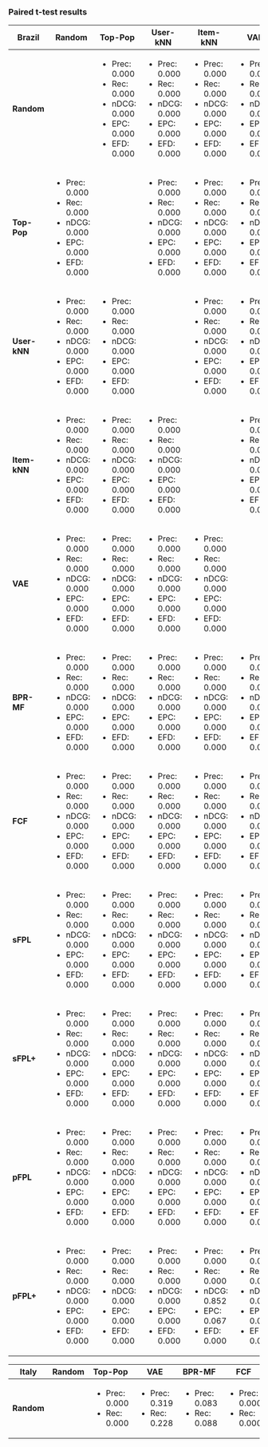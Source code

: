 ### Paired t-test results

| Brazil | Random | Top-Pop | User-kNN | Item-kNN | VAE | BPR-MF | FCF | sFPL | sFPL+ | pFPL | pFPL+ |
| --- | --- | --- | --- | --- | --- | --- | --- | --- | --- | --- | --- |
| **Random** | | <ul><li>Prec: 0.000</li><li>Rec: 0.000</li><li>nDCG: 0.000</li><li>EPC: 0.000</li><li>EFD: 0.000</li></ul> | <ul><li>Prec: 0.000</li><li>Rec: 0.000</li><li>nDCG: 0.000</li><li>EPC: 0.000</li><li>EFD: 0.000</li></ul> | <ul><li>Prec: 0.000</li><li>Rec: 0.000</li><li>nDCG: 0.000</li><li>EPC: 0.000</li><li>EFD: 0.000</li></ul> | <ul><li>Prec: 0.000</li><li>Rec: 0.000</li><li>nDCG: 0.000</li><li>EPC: 0.000</li><li>EFD: 0.000</li></ul> | <ul><li>Prec: 0.000</li><li>Rec: 0.000</li><li>nDCG: 0.000</li><li>EPC: 0.000</li><li>EFD: 0.000</li></ul> | <ul><li>Prec: 0.000</li><li>Rec: 0.000</li><li>nDCG: 0.000</li><li>EPC: 0.000</li><li>EFD: 0.000</li></ul> | <ul><li>Prec: 0.000</li><li>Rec: 0.000</li><li>nDCG: 0.000</li><li>EPC: 0.000</li><li>EFD: 0.000</li></ul> | <ul><li>Prec: 0.000</li><li>Rec: 0.000</li><li>nDCG: 0.000</li><li>EPC: 0.000</li><li>EFD: 0.000</li></ul> | <ul><li>Prec: 0.000</li><li>Rec: 0.000</li><li>nDCG: 0.000</li><li>EPC: 0.000</li><li>EFD: 0.000</li></ul> | <ul><li>Prec: 0.000</li><li>Rec: 0.000</li><li>nDCG: 0.000</li><li>EPC: 0.000</li><li>EFD: 0.000</li></ul> |
| **Top-Pop** | <ul><li>Prec: 0.000</li><li>Rec: 0.000</li><li>nDCG: 0.000</li><li>EPC: 0.000</li><li>EFD: 0.000</li></ul> | | <ul><li>Prec: 0.000</li><li>Rec: 0.000</li><li>nDCG: 0.000</li><li>EPC: 0.000</li><li>EFD: 0.000</li></ul> | <ul><li>Prec: 0.000</li><li>Rec: 0.000</li><li>nDCG: 0.000</li><li>EPC: 0.000</li><li>EFD: 0.000</li></ul> | <ul><li>Prec: 0.000</li><li>Rec: 0.000</li><li>nDCG: 0.000</li><li>EPC: 0.000</li><li>EFD: 0.000</li></ul> | <ul><li>Prec: 0.000</li><li>Rec: 0.000</li><li>nDCG: 0.000</li><li>EPC: 0.000</li><li>EFD: 0.000</li></ul> | <ul><li>Prec: 0.000</li><li>Rec: 0.000</li><li>nDCG: 0.000</li><li>EPC: 0.000</li><li>EFD: 0.000</li></ul> | <ul><li>Prec: 0.000</li><li>Rec: 0.000</li><li>nDCG: 0.000</li><li>EPC: 0.000</li><li>EFD: 0.000</li></ul> | <ul><li>Prec: 0.000</li><li>Rec: 0.000</li><li>nDCG: 0.000</li><li>EPC: 0.000</li><li>EFD: 0.000</li></ul> | <ul><li>Prec: 0.000</li><li>Rec: 0.000</li><li>nDCG: 0.000</li><li>EPC: 0.000</li><li>EFD: 0.000</li></ul> | <ul><li>Prec: 0.000</li><li>Rec: 0.000</li><li>nDCG: 0.000</li><li>EPC: 0.000</li><li>EFD: 0.000</li></ul> |
| **User-kNN** | <ul><li>Prec: 0.000</li><li>Rec: 0.000</li><li>nDCG: 0.000</li><li>EPC: 0.000</li><li>EFD: 0.000</li></ul> | <ul><li>Prec: 0.000</li><li>Rec: 0.000</li><li>nDCG: 0.000</li><li>EPC: 0.000</li><li>EFD: 0.000</li></ul> | | <ul><li>Prec: 0.000</li><li>Rec: 0.000</li><li>nDCG: 0.000</li><li>EPC: 0.000</li><li>EFD: 0.000</li></ul> | <ul><li>Prec: 0.000</li><li>Rec: 0.000</li><li>nDCG: 0.000</li><li>EPC: 0.000</li><li>EFD: 0.000</li></ul> | <ul><li>Prec: 0.000</li><li>Rec: 0.000</li><li>nDCG: 0.000</li><li>EPC: 0.000</li><li>EFD: 0.000</li></ul> | <ul><li>Prec: 0.000</li><li>Rec: 0.000</li><li>nDCG: 0.000</li><li>EPC: 0.000</li><li>EFD: 0.000</li></ul> | <ul><li>Prec: 0.000</li><li>Rec: 0.000</li><li>nDCG: 0.000</li><li>EPC: 0.000</li><li>EFD: 0.000</li></ul> | <ul><li>Prec: 0.000</li><li>Rec: 0.000</li><li>nDCG: 0.000</li><li>EPC: 0.000</li><li>EFD: 0.000</li></ul> | <ul><li>Prec: 0.000</li><li>Rec: 0.000</li><li>nDCG: 0.000</li><li>EPC: 0.000</li><li>EFD: 0.000</li></ul> | <ul><li>Prec: 0.000</li><li>Rec: 0.000</li><li>nDCG: 0.000</li><li>EPC: 0.000</li><li>EFD: 0.000</li></ul> |
| **Item-kNN** | <ul><li>Prec: 0.000</li><li>Rec: 0.000</li><li>nDCG: 0.000</li><li>EPC: 0.000</li><li>EFD: 0.000</li></ul> | <ul><li>Prec: 0.000</li><li>Rec: 0.000</li><li>nDCG: 0.000</li><li>EPC: 0.000</li><li>EFD: 0.000</li></ul> | <ul><li>Prec: 0.000</li><li>Rec: 0.000</li><li>nDCG: 0.000</li><li>EPC: 0.000</li><li>EFD: 0.000</li></ul> | | <ul><li>Prec: 0.000</li><li>Rec: 0.000</li><li>nDCG: 0.000</li><li>EPC: 0.000</li><li>EFD: 0.000</li></ul> | <ul><li>Prec: 0.000</li><li>Rec: 0.000</li><li>nDCG: 0.000</li><li>EPC: 0.000</li><li>EFD: 0.000</li></ul> | <ul><li>Prec: 0.000</li><li>Rec: 0.000</li><li>nDCG: 0.000</li><li>EPC: 0.000</li><li>EFD: 0.000</li></ul> | <ul><li>Prec: 0.000</li><li>Rec: 0.000</li><li>nDCG: 0.000</li><li>EPC: 0.000</li><li>EFD: 0.000</li></ul> | <ul><li>Prec: 0.000</li><li>Rec: 0.000</li><li>nDCG: 0.000</li><li>EPC: 0.000</li><li>EFD: 0.000</li></ul> | <ul><li>Prec: 0.000</li><li>Rec: 0.000</li><li>nDCG: 0.000</li><li>EPC: 0.000</li><li>EFD: 0.000</li></ul> | <ul><li>Prec: 0.000</li><li>Rec: 0.000</li><li>nDCG: 0.852</li><li>EPC: 0.066</li><li>EFD: 0.000</li></ul> |
| **VAE** | <ul><li>Prec: 0.000</li><li>Rec: 0.000</li><li>nDCG: 0.000</li><li>EPC: 0.000</li><li>EFD: 0.000</li></ul> | <ul><li>Prec: 0.000</li><li>Rec: 0.000</li><li>nDCG: 0.000</li><li>EPC: 0.000</li><li>EFD: 0.000</li></ul> | <ul><li>Prec: 0.000</li><li>Rec: 0.000</li><li>nDCG: 0.000</li><li>EPC: 0.000</li><li>EFD: 0.000</li></ul> | <ul><li>Prec: 0.000</li><li>Rec: 0.000</li><li>nDCG: 0.000</li><li>EPC: 0.000</li><li>EFD: 0.000</li></ul> | | <ul><li>Prec: 0.000</li><li>Rec: 0.000</li><li>nDCG: 0.000</li><li>EPC: 0.000</li><li>EFD: 0.000</li></ul> | <ul><li>Prec: 0.000</li><li>Rec: 0.000</li><li>nDCG: 0.000</li><li>EPC: 0.000</li><li>EFD: 0.000</li></ul> | <ul><li>Prec: 0.000</li><li>Rec: 0.000</li><li>nDCG: 0.000</li><li>EPC: 0.000</li><li>EFD: 0.000</li></ul> | <ul><li>Prec: 0.000</li><li>Rec: 0.000</li><li>nDCG: 0.000</li><li>EPC: 0.000</li><li>EFD: 0.000</li></ul> | <ul><li>Prec: 0.000</li><li>Rec: 0.000</li><li>nDCG: 0.000</li><li>EPC: 0.000</li><li>EFD: 0.000</li></ul> | <ul><li>Prec: 0.000</li><li>Rec: 0.000</li><li>nDCG: 0.000</li><li>EPC: 0.000</li><li>EFD: 0.000</li></ul> |
| **BPR-MF** | <ul><li>Prec: 0.000</li><li>Rec: 0.000</li><li>nDCG: 0.000</li><li>EPC: 0.000</li><li>EFD: 0.000</li></ul> | <ul><li>Prec: 0.000</li><li>Rec: 0.000</li><li>nDCG: 0.000</li><li>EPC: 0.000</li><li>EFD: 0.000</li></ul> | <ul><li>Prec: 0.000</li><li>Rec: 0.000</li><li>nDCG: 0.000</li><li>EPC: 0.000</li><li>EFD: 0.000</li></ul> | <ul><li>Prec: 0.000</li><li>Rec: 0.000</li><li>nDCG: 0.000</li><li>EPC: 0.000</li><li>EFD: 0.000</li></ul> | <ul><li>Prec: 0.000</li><li>Rec: 0.000</li><li>nDCG: 0.000</li><li>EPC: 0.000</li><li>EFD: 0.000</li></ul> | | <ul><li>Prec: 0.000</li><li>Rec: 0.000</li><li>nDCG: 0.000</li><li>EPC: 0.000</li><li>EFD: 0.000</li></ul> | <ul><li>Prec: 0.079</li><li>Rec: 0.052</li><li>nDCG: 0.258</li><li>EPC: 0.158</li><li>EFD: 0.455</li></ul> | <ul><li>Prec: 0.000</li><li>Rec: 0.000</li><li>nDCG: 0.000</li><li>EPC: 0.000</li><li>EFD: 0.000</li></ul> | <ul><li>Prec: 0.123</li><li>Rec: 0.162</li><li>nDCG: 0.886</li><li>EPC: 0.766</li><li>EFD: 0.611</li></ul> | <ul><li>Prec: 0.000</li><li>Rec: 0.000</li><li>nDCG: 0.000</li><li>EPC: 0.000</li><li>EFD: 0.000</li></ul> |
| **FCF** | <ul><li>Prec: 0.000</li><li>Rec: 0.000</li><li>nDCG: 0.000</li><li>EPC: 0.000</li><li>EFD: 0.000</li></ul> | <ul><li>Prec: 0.000</li><li>Rec: 0.000</li><li>nDCG: 0.000</li><li>EPC: 0.000</li><li>EFD: 0.000</li></ul> | <ul><li>Prec: 0.000</li><li>Rec: 0.000</li><li>nDCG: 0.000</li><li>EPC: 0.000</li><li>EFD: 0.000</li></ul> | <ul><li>Prec: 0.000</li><li>Rec: 0.000</li><li>nDCG: 0.000</li><li>EPC: 0.000</li><li>EFD: 0.000</li></ul> | <ul><li>Prec: 0.000</li><li>Rec: 0.000</li><li>nDCG: 0.000</li><li>EPC: 0.000</li><li>EFD: 0.000</li></ul>| <ul><li>Prec: 0.000</li><li>Rec: 0.000</li><li>nDCG: 0.000</li><li>EPC: 0.000</li><li>EFD: 0.000</li></ul> | | <ul><li>Prec: 0.000</li><li>Rec: 0.000</li><li>nDCG: 0.000</li><li>EPC: 0.000</li><li>EFD: 0.000</li></ul> | <ul><li>Prec: 0.000</li><li>Rec: 0.000</li><li>nDCG: 0.000</li><li>EPC: 0.000</li><li>EFD: 0.000</li></ul> | <ul><li>Prec: 0.000</li><li>Rec: 0.000</li><li>nDCG: 0.000</li><li>EPC: 0.000</li><li>EFD: 0.000</li></ul> | <ul><li>Prec: 0.000</li><li>Rec: 0.000</li><li>nDCG: 0.000</li><li>EPC: 0.000</li><li>EFD: 0.000</li></ul> |
| **sFPL** | <ul><li>Prec: 0.000</li><li>Rec: 0.000</li><li>nDCG: 0.000</li><li>EPC: 0.000</li><li>EFD: 0.000</li></ul> | <ul><li>Prec: 0.000</li><li>Rec: 0.000</li><li>nDCG: 0.000</li><li>EPC: 0.000</li><li>EFD: 0.000</li></ul> | <ul><li>Prec: 0.000</li><li>Rec: 0.000</li><li>nDCG: 0.000</li><li>EPC: 0.000</li><li>EFD: 0.000</li></ul> | <ul><li>Prec: 0.000</li><li>Rec: 0.000</li><li>nDCG: 0.000</li><li>EPC: 0.000</li><li>EFD: 0.000</li></ul> | <ul><li>Prec: 0.000</li><li>Rec: 0.000</li><li>nDCG: 0.000</li><li>EPC: 0.000</li><li>EFD: 0.000</li></ul> | <ul><li>Prec: 0.079</li><li>Rec: 0.052</li><li>nDCG: 0.258</li><li>EPC: 0.158</li><li>EFD: 0.455</li></ul> | <ul><li>Prec: 0.000</li><li>Rec: 0.000</li><li>nDCG: 0.000</li><li>EPC: 0.000</li><li>EFD: 0.000</li></ul> | | <ul><li>Prec: 0.000</li><li>Rec: 0.000</li><li>nDCG: 0.000</li><li>EPC: 0.000</li><li>EFD: 0.000</li></ul> | <ul><li>Prec: 0.738</li><li>Rec: 0.997</li><li>nDCG: 0.396</li><li>EPC: 0.562</li><li>EFD: 0.970</li></ul> | <ul><li>Prec: 0.000</li><li>Rec: 0.000</li><li>nDCG: 0.000</li><li>EPC: 0.000</li><li>EFD: 0.000</li></ul> |
| **sFPL+** | <ul><li>Prec: 0.000</li><li>Rec: 0.000</li><li>nDCG: 0.000</li><li>EPC: 0.000</li><li>EFD: 0.000</li></ul> | <ul><li>Prec: 0.000</li><li>Rec: 0.000</li><li>nDCG: 0.000</li><li>EPC: 0.000</li><li>EFD: 0.000</li></ul> | <ul><li>Prec: 0.000</li><li>Rec: 0.000</li><li>nDCG: 0.000</li><li>EPC: 0.000</li><li>EFD: 0.000</li></ul> | <ul><li>Prec: 0.000</li><li>Rec: 0.000</li><li>nDCG: 0.000</li><li>EPC: 0.000</li><li>EFD: 0.000</li></ul> | <ul><li>Prec: 0.000</li><li>Rec: 0.000</li><li>nDCG: 0.000</li><li>EPC: 0.000</li><li>EFD: 0.000</li></ul>| <ul><li>Prec: 0.000</li><li>Rec: 0.000</li><li>nDCG: 0.000</li><li>EPC: 0.000</li><li>EFD: 0.000</li></ul> | <ul><li>Prec: 0.000</li><li>Rec: 0.000</li><li>nDCG: 0.000</li><li>EPC: 0.000</li><li>EFD: 0.000</li></ul> | <ul><li>Prec: 0.000</li><li>Rec: 0.000</li><li>nDCG: 0.000</li><li>EPC: 0.000</li><li>EFD: 0.000</li></ul> | | <ul><li>Prec: 0.000</li><li>Rec: 0.000</li><li>nDCG: 0.000</li><li>EPC: 0.000</li><li>EFD: 0.000</li></ul> | <ul><li>Prec: 0.311</li><li>Rec: 0.255</li><li>nDCG: 0.000</li><li>EPC: 0.000</li><li>EFD: 0.000</li></ul> |
| **pFPL** | <ul><li>Prec: 0.000</li><li>Rec: 0.000</li><li>nDCG: 0.000</li><li>EPC: 0.000</li><li>EFD: 0.000</li></ul> | <ul><li>Prec: 0.000</li><li>Rec: 0.000</li><li>nDCG: 0.000</li><li>EPC: 0.000</li><li>EFD: 0.000</li></ul> | <ul><li>Prec: 0.000</li><li>Rec: 0.000</li><li>nDCG: 0.000</li><li>EPC: 0.000</li><li>EFD: 0.000</li></ul> | <ul><li>Prec: 0.000</li><li>Rec: 0.000</li><li>nDCG: 0.000</li><li>EPC: 0.000</li><li>EFD: 0.000</li></ul> | <ul><li>Prec: 0.000</li><li>Rec: 0.000</li><li>nDCG: 0.000</li><li>EPC: 0.000</li><li>EFD: 0.000</li></ul>| <ul><li>Prec: 0.123</li><li>Rec: 0.162</li><li>nDCG: 0.886</li><li>EPC: 0.766</li><li>EFD: 0.611</li></ul> | <ul><li>Prec: 0.000</li><li>Rec: 0.000</li><li>nDCG: 0.000</li><li>EPC: 0.000</li><li>EFD: 0.000</li></ul> | <ul><li>Prec: 0.739</li><li>Rec: 0.997</li><li>nDCG: 0.396</li><li>EPC: 0.562</li><li>EFD: 0.970</li></ul> | <ul><li>Prec: 0.000</li><li>Rec: 0.000</li><li>nDCG: 0.000</li><li>EPC: 0.000</li><li>EFD: 0.000</li></ul> | | <ul><li>Prec: 0.000</li><li>Rec: 0.000</li><li>nDCG: 0.000</li><li>EPC: 0.000</li><li>EFD: 0.000</li></ul> |
| **pFPL+** | <ul><li>Prec: 0.000</li><li>Rec: 0.000</li><li>nDCG: 0.000</li><li>EPC: 0.000</li><li>EFD: 0.000</li></ul> | <ul><li>Prec: 0.000</li><li>Rec: 0.000</li><li>nDCG: 0.000</li><li>EPC: 0.000</li><li>EFD: 0.000</li></ul> | <ul><li>Prec: 0.000</li><li>Rec: 0.000</li><li>nDCG: 0.000</li><li>EPC: 0.000</li><li>EFD: 0.000</li></ul> | <ul><li>Prec: 0.000</li><li>Rec: 0.000</li><li>nDCG: 0.852</li><li>EPC: 0.067</li><li>EFD: 0.000</li></ul> | <ul><li>Prec: 0.000</li><li>Rec: 0.000</li><li>nDCG: 0.000</li><li>EPC: 0.000</li><li>EFD: 0.000</li></ul>| <ul><li>Prec: 0.000</li><li>Rec: 0.000</li><li>nDCG: 0.000</li><li>EPC: 0.000</li><li>EFD: 0.000</li></ul> | <ul><li>Prec: 0.000</li><li>Rec: 0.000</li><li>nDCG: 0.000</li><li>EPC: 0.000</li><li>EFD: 0.000</li></ul> | <ul><li>Prec: 0.000</li><li>Rec: 0.000</li><li>nDCG: 0.000</li><li>EPC: 0.000</li><li>EFD: 0.000</li></ul> | <ul><li>Prec: 0.311</li><li>Rec: 0.255</li><li>nDCG: 0.000</li><li>EPC: 0.000</li><li>EFD: 0.000</li></ul> | <ul><li>Prec: 0.000</li><li>Rec: 0.000</li><li>nDCG: 0.000</li><li>EPC: 0.000</li><li>EFD: 0.000</li></ul> | |


| Italy | Random | Top-Pop | VAE | BPR-MF | FCF | sFPL | pFPL |
| --- | --- | --- | --- | --- | --- | --- | --- |
| **Random** | | <ul><li>Prec: 0.000</li><li>Rec: 0.000</li></ul> | <ul><li>Prec: 0.319</li><li>Rec: 0.228</li> | <ul><li>Prec: 0.083</li><li>Rec: 0.088</li></ul> | <ul><li>Prec: 0.000</li><li>Rec: 0.000</li></ul> | <ul><li>Prec: 0.319</li><li>Rec: 0.123</li></ul> | <ul><li>Prec: 0.083</li><li>Rec: 0.088</li></ul> |
